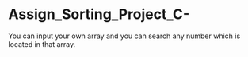 # Assign_Sorting_Project_C-
You can input your own array and you can search any number which is located in that array.
